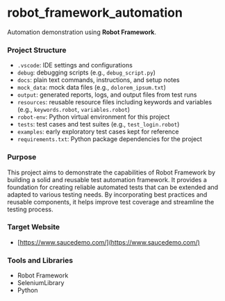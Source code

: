 # robot_framework_automation

Automation demonstration using **Robot Framework**.

### Project Structure

- `.vscode`: IDE settings and configurations  
- `debug`: debugging scripts (e.g., `debug_script.py`)  
- `docs`: plain text commands, instructions, and setup notes  
- `mock_data`: mock data files (e.g., `dolorem_ipsum.txt`)  
- `output`: generated reports, logs, and output files from test runs  
- `resources`: reusable resource files including keywords and variables (e.g., `keywords.robot`, `variables.robot`)  
- `robot-env`: Python virtual environment for this project  
- `tests`: test cases and test suites (e.g., `test_login.robot`)  
- `examples`: early exploratory test cases kept for reference
- `requirements.txt`: Python package dependencies for the project  

### Purpose

This project aims to demonstrate the capabilities of Robot Framework by building a solid and reusable test automation framework. It provides a foundation for creating reliable automated tests that can be extended and adapted to various testing needs. By incorporating best practices and reusable components, it helps improve test coverage and streamline the testing process.

### Target Website

- [https://www.saucedemo.com/](https://www.saucedemo.com/)

### Tools and Libraries

- Robot Framework  
- SeleniumLibrary  
- Python  
